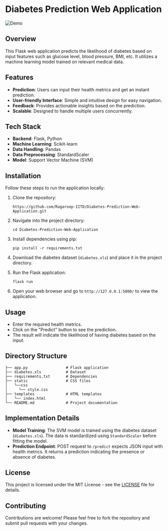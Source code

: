
# Diabetes Prediction Web Application

![Demo](demo.gif)

## Overview
This Flask web application predicts the likelihood of diabetes based on input features such as glucose level, blood pressure, BMI, etc. It utilizes a machine learning model trained on relevant medical data.

## Features
- **Prediction**: Users can input their health metrics and get an instant prediction.
- **User-friendly Interface**: Simple and intuitive design for easy navigation.
- **Feedback**: Provides actionable insights based on the prediction.
- **Scalable**: Designed to handle multiple users concurrently.

## Tech Stack
- **Backend**: Flask, Python
- **Machine Learning**: Scikit-learn
- **Data Handling**: Pandas
- **Data Preprocessing**: StandardScaler
- **Model**: Support Vector Machine (SVM)

## Installation
Follow these steps to run the application locally:

1. Clone the repository:
   ```
   https://github.com/Ragaroop-IITD/Diabetes-Prediction-Web-Application.git
   ```
   
2. Navigate into the project directory:
   ```
   cd Diabetes-Prediction-Web-Application
   ```

3. Install dependencies using pip:
   ```
   pip install -r requirements.txt
   ```

4. Download the diabetes dataset (`diabetes.xls`) and place it in the project directory.

5. Run the Flask application:
   ```
   flask run
   ```

6. Open your web browser and go to `http://127.0.0.1:5000/` to view the application.

## Usage
- Enter the required health metrics.
- Click on the "Predict" button to see the prediction.
- The result will indicate the likelihood of having diabetes based on the input.

## Directory Structure
```
├── app.py                 # Flask application
├── diabetes.xls           # Dataset
├── requirements.txt       # Dependencies
├── static                 # CSS files
│   └──css
│     └── style.css
├── templates              # HTML templates
│   └── index.html
└── README.md              # Project documentation
```

## Implementation Details
- **Model Training**: The SVM model is trained using the diabetes dataset (`diabetes.xls`). The data is standardized using `StandardScaler` before fitting the model.
- **Prediction Endpoint**: POST request to `/predict` expects JSON input with health metrics. It returns a prediction indicating the presence or absence of diabetes.

## License
This project is licensed under the MIT License - see the [LICENSE](LICENSE) file for details.

## Contributing
Contributions are welcome! Please feel free to fork the repository and submit pull requests with your changes.


